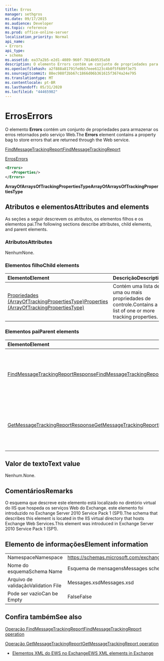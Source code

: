 ```yaml
---
title: Erros
manager: sethgros
ms.date: 09/17/2015
ms.audience: Developer
ms.topic: reference
ms.prod: office-online-server
localization_priority: Normal
api_name:
- Errors
api_type:
- schema
ms.assetid: ea37a2b5-e2d1-4089-960f-7014b9535a50
description: O elemento Errors contém um conjunto de propriedades para armazenar os erros retornados pelo serviço Web.
ms.openlocfilehash: a2f888a81791fe0b57eee6123c4b0f5f609f3e75
ms.sourcegitcommit: 88ec988f2bb67c1866d06b361615f3674a24e795
ms.translationtype: MT
ms.contentlocale: pt-BR
ms.lasthandoff: 05/31/2020
ms.locfileid: "44465902"
---
```

# <a name="errors"></a><span data-ttu-id="25eef-103">Erros</span><span class="sxs-lookup"><span data-stu-id="25eef-103">Errors</span></span>

<span data-ttu-id="25eef-104">O elemento **Errors** contém um conjunto de propriedades para armazenar os erros retornados pelo serviço Web.</span><span class="sxs-lookup"><span data-stu-id="25eef-104">The **Errors** element contains a property bag to store errors that are returned through the Web service.</span></span> 
  
[<span data-ttu-id="25eef-105">FindMessageTrackingReport</span><span class="sxs-lookup"><span data-stu-id="25eef-105">FindMessageTrackingReport</span></span>](findmessagetrackingreport.md)
  
[<span data-ttu-id="25eef-106">Erros</span><span class="sxs-lookup"><span data-stu-id="25eef-106">Errors</span></span>](errors-ex15websvcsotherref.md)
  
```xml
<Errors>
   <Properties/>
</Errors>
```

 <span data-ttu-id="25eef-107">**ArrayOfArraysOfTrackingPropertiesType**</span><span class="sxs-lookup"><span data-stu-id="25eef-107">**ArrayOfArraysOfTrackingPropertiesType**</span></span>
## <a name="attributes-and-elements"></a><span data-ttu-id="25eef-108">Atributos e elementos</span><span class="sxs-lookup"><span data-stu-id="25eef-108">Attributes and elements</span></span>

<span data-ttu-id="25eef-109">As seções a seguir descrevem os atributos, os elementos filhos e os elementos pai.</span><span class="sxs-lookup"><span data-stu-id="25eef-109">The following sections describe attributes, child elements, and parent elements.</span></span>
  
### <a name="attributes"></a><span data-ttu-id="25eef-110">Atributos</span><span class="sxs-lookup"><span data-stu-id="25eef-110">Attributes</span></span>

<span data-ttu-id="25eef-111">Nenhum</span><span class="sxs-lookup"><span data-stu-id="25eef-111">None.</span></span>
  
### <a name="child-elements"></a><span data-ttu-id="25eef-112">Elementos filho</span><span class="sxs-lookup"><span data-stu-id="25eef-112">Child elements</span></span>

|<span data-ttu-id="25eef-113">**Elemento**</span><span class="sxs-lookup"><span data-stu-id="25eef-113">**Element**</span></span>|<span data-ttu-id="25eef-114">**Descrição**</span><span class="sxs-lookup"><span data-stu-id="25eef-114">**Description**</span></span>|
|:-----|:-----|
|[<span data-ttu-id="25eef-115">Propriedades (ArrayOfTrackingPropertiesType)</span><span class="sxs-lookup"><span data-stu-id="25eef-115">Properties (ArrayOfTrackingPropertiesType)</span></span>](properties-arrayoftrackingpropertiestype.md) <br/> |<span data-ttu-id="25eef-116">Contém uma lista de uma ou mais propriedades de controle.</span><span class="sxs-lookup"><span data-stu-id="25eef-116">Contains a list of one or more tracking properties.</span></span>  <br/> |
   
### <a name="parent-elements"></a><span data-ttu-id="25eef-117">Elementos pai</span><span class="sxs-lookup"><span data-stu-id="25eef-117">Parent elements</span></span>

|<span data-ttu-id="25eef-118">**Elemento**</span><span class="sxs-lookup"><span data-stu-id="25eef-118">**Element**</span></span>|<span data-ttu-id="25eef-119">**Descrição**</span><span class="sxs-lookup"><span data-stu-id="25eef-119">**Description**</span></span>|
|:-----|:-----|
|[<span data-ttu-id="25eef-120">FindMessageTrackingReportResponse</span><span class="sxs-lookup"><span data-stu-id="25eef-120">FindMessageTrackingReportResponse</span></span>](findmessagetrackingreportresponse.md) <br/> |<span data-ttu-id="25eef-121">Contém o status e o resultado de uma única solicitação de [operação FindMessageTrackingReport](findmessagetrackingreport-operation.md) .</span><span class="sxs-lookup"><span data-stu-id="25eef-121">Contains the status and result of a single [FindMessageTrackingReport operation](findmessagetrackingreport-operation.md) request.</span></span>  <br/> |
|[<span data-ttu-id="25eef-122">GetMessageTrackingReportResponse</span><span class="sxs-lookup"><span data-stu-id="25eef-122">GetMessageTrackingReportResponse</span></span>](getmessagetrackingreportresponse.md) <br/> |<span data-ttu-id="25eef-123">Contém o resultado de uma única solicitação de [operação GetMessageTrackingReport](getmessagetrackingreport-operation.md) .</span><span class="sxs-lookup"><span data-stu-id="25eef-123">Contains the result of a single [GetMessageTrackingReport operation](getmessagetrackingreport-operation.md) request.</span></span>  <br/> |
   
## <a name="text-value"></a><span data-ttu-id="25eef-124">Valor de texto</span><span class="sxs-lookup"><span data-stu-id="25eef-124">Text value</span></span>

<span data-ttu-id="25eef-125">Nenhum.</span><span class="sxs-lookup"><span data-stu-id="25eef-125">None.</span></span>
  
## <a name="remarks"></a><span data-ttu-id="25eef-126">Comentários</span><span class="sxs-lookup"><span data-stu-id="25eef-126">Remarks</span></span>

<span data-ttu-id="25eef-127">O esquema que descreve este elemento está localizado no diretório virtual do IIS que hospeda os serviços Web do Exchange. este elemento foi introduzido no Exchange Server 2010 Service Pack 1 (SP1).</span><span class="sxs-lookup"><span data-stu-id="25eef-127">The schema that describes this element is located in the IIS virtual directory that hosts Exchange Web Services.This element was introduced in Exchange Server 2010 Service Pack 1 (SP1).</span></span>
  
## <a name="element-information"></a><span data-ttu-id="25eef-128">Elemento de informações</span><span class="sxs-lookup"><span data-stu-id="25eef-128">Element information</span></span>

|||
|:-----|:-----|
|<span data-ttu-id="25eef-129">Namespace</span><span class="sxs-lookup"><span data-stu-id="25eef-129">Namespace</span></span>  <br/> |https://schemas.microsoft.com/exchange/services/2006/messages  <br/> |
|<span data-ttu-id="25eef-130">Nome do esquema</span><span class="sxs-lookup"><span data-stu-id="25eef-130">Schema Name</span></span>  <br/> |<span data-ttu-id="25eef-131">Esquema de mensagens</span><span class="sxs-lookup"><span data-stu-id="25eef-131">Messages schema</span></span>  <br/> |
|<span data-ttu-id="25eef-132">Arquivo de validação</span><span class="sxs-lookup"><span data-stu-id="25eef-132">Validation File</span></span>  <br/> |<span data-ttu-id="25eef-133">Messages.xsd</span><span class="sxs-lookup"><span data-stu-id="25eef-133">Messages.xsd</span></span>  <br/> |
|<span data-ttu-id="25eef-134">Pode ser vazio</span><span class="sxs-lookup"><span data-stu-id="25eef-134">Can be Empty</span></span>  <br/> |<span data-ttu-id="25eef-135">False</span><span class="sxs-lookup"><span data-stu-id="25eef-135">False</span></span>  <br/> |
   
## <a name="see-also"></a><span data-ttu-id="25eef-136">Confira também</span><span class="sxs-lookup"><span data-stu-id="25eef-136">See also</span></span>



[<span data-ttu-id="25eef-137">Operação FindMessageTrackingReport</span><span class="sxs-lookup"><span data-stu-id="25eef-137">FindMessageTrackingReport operation</span></span>](findmessagetrackingreport-operation.md)
  
[<span data-ttu-id="25eef-138">Operação GetMessageTrackingReport</span><span class="sxs-lookup"><span data-stu-id="25eef-138">GetMessageTrackingReport operation</span></span>](getmessagetrackingreport-operation.md)


- [<span data-ttu-id="25eef-139">Elementos XML do EWS no Exchange</span><span class="sxs-lookup"><span data-stu-id="25eef-139">EWS XML elements in Exchange</span></span>](ews-xml-elements-in-exchange.md)

